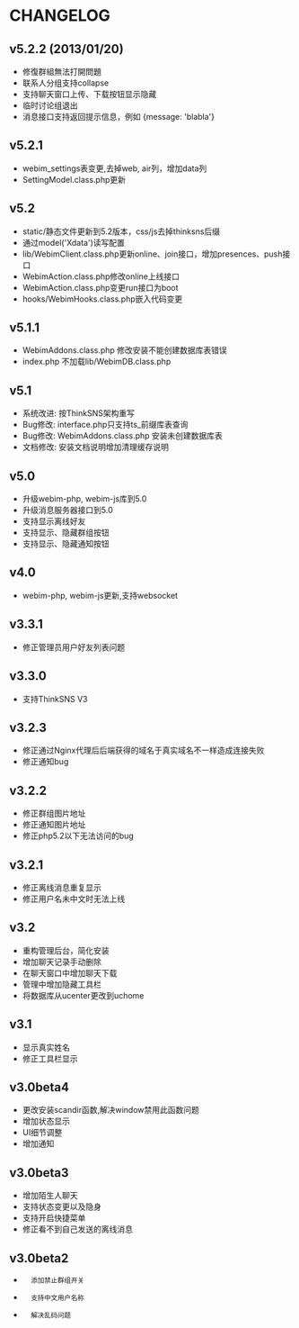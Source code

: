 CHANGELOG
=========================

v5.2.2 (2013/01/20)
-----------------------------
* 修復群組無法打開問題
* 联系人分组支持collapse
* 支持聊天窗口上传、下载按钮显示隐藏
* 临时讨论组退出
* 消息接口支持返回提示信息，例如 {message: 'blabla'}

v5.2.1
--------------------------------------
* webim_settings表变更,去掉web, air列，增加data列
* SettingModel.class.php更新

v5.2
--------------------------------------
* static/静态文件更新到5.2版本，css/js去掉thinksns后缀
* 通过model('Xdata')读写配置
* lib/WebimClient.class.php更新online、join接口，增加presences、push接口
* WebimAction.class.php修改online上线接口
* WebimAction.class.php变更run接口为boot
* hooks/WebimHooks.class.php嵌入代码变更

v5.1.1
--------------------------------------

* WebimAddons.class.php 修改安装不能创建数据库表错误
* index.php 不加载lib/WebimDB.class.php

v5.1
--------------------------------------
* 系统改进: 按ThinkSNS架构重写
* Bug修改: interface.php只支持ts_前缀库表查询
* Bug修改: WebimAddons.class.php 安装未创建数据库表
* 文档修改: 安装文档说明增加清理缓存说明


v5.0
--------------------------------------
* 升级webim-php, webim-js库到5.0
* 升级消息服务器接口到5.0
* 支持显示离线好友
* 支持显示、隐藏群组按钮
* 支持显示、隐藏通知按钮


v4.0
--------------------------------------
* webim-php, webim-js更新,支持websocket


v3.3.1
-----------------------------
* 修正管理员用户好友列表问题

v3.3.0
-----------------------------
* 支持ThinkSNS V3

v3.2.3
-----------------------------
*	修正通过Nginx代理后后端获得的域名于真实域名不一样造成连接失败
*	修正通知bug

v3.2.2
-----------------------------
*	修正群组图片地址
*	修正通知图片地址
*	修正php5.2以下无法访问的bug


v3.2.1
-----------------------------
*	修正离线消息重复显示
*	修正用户名未中文时无法上线


v3.2
-----------------------------
*	重构管理后台，简化安装
*	增加聊天记录手动删除
*	在聊天窗口中增加聊天下载
*	管理中增加隐藏工具栏
*	将数据库从ucenter更改到uchome


v3.1
------------------------------
*	显示真实姓名
*	修正工具栏显示


v3.0beta4
------------------------------
*	更改安装scandir函数,解决window禁用此函数问题
*	增加状态显示
*	UI细节调整
*	增加通知


v3.0beta3
-------------------------------
*	增加陌生人聊天
*	支持状态变更以及隐身
*	支持开启快捷菜单
*	修正看不到自己发送的离线消息


v3.0beta2
-------------------------------
*       添加禁止群组开关
*       支持中文用户名称
*       解决乱码问题


